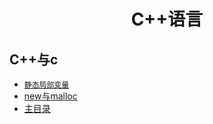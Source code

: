 # <center>C++语言</center>

## C++与c
- [`静态局部变量`](./static.md)
- [new与malloc](./static.md)
- [主目录](../README.md)